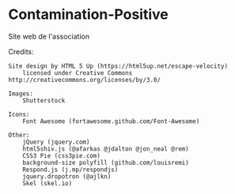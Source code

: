 # Contamination-Positive
Site web de l'association




Credits:

    Site design by HTML 5 Up (https://html5up.net/escape-velocity)
        licensed under Creative Commons http://creativecommons.org/licenses/by/3.0/

	Images:
		Shutterstock

	Icons:
		Font Awesome (fortawesome.github.com/Font-Awesome)
    
    Other:
		jQuery (jquery.com)
		html5shiv.js (@afarkas @jdalton @jon_neal @rem)
		CSS3 Pie (css3pie.com)
		background-size polyfill (github.com/louisremi)
		Respond.js (j.mp/respondjs)
		jquery.dropotron (@ajlkn)
		Skel (skel.io)